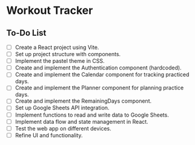 # Workout Tracker

## To-Do List

- [ ] Create a React project using Vite.
- [ ] Set up project structure with components.
- [ ] Implement the pastel theme in CSS.
- [ ] Create and implement the Authentication component (hardcoded).
- [ ] Create and implement the Calendar component for tracking practiced days.
- [ ] Create and implement the Planner component for planning practice days.
- [ ] Create and implement the RemainingDays component.
- [ ] Set up Google Sheets API integration.
- [ ] Implement functions to read and write data to Google Sheets.
- [ ] Implement data flow and state management in React.
- [ ] Test the web app on different devices.
- [ ] Refine UI and functionality.
